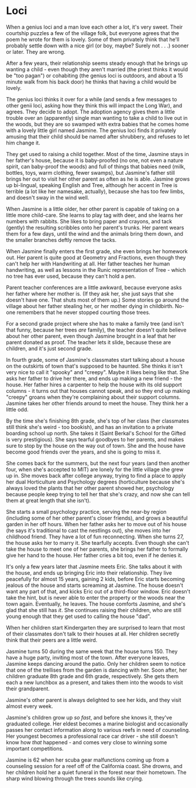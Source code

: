 # Loci

When a genius loci and a man love each other a lot, it's very sweet. Their courtship puzzles a few of the village folk, but everyone agrees that the poem he wrote for them is lovely. Some of them privately think that he'll probably settle down with a nice girl (or boy, maybe? Surely not . . .) sooner or later. They are wrong.

After a few years, their relationship seems steady enough that he brings up wanting a child - even though they aren't married (the priest thinks it would be "too pagan") or cohabiting (the genius loci is outdoors, and about a 15 minute walk from his back door) he thinks that having a child would be lovely.

The genius loci thinks it over for a while (and sends a few messages to other genii loci, asking how they think this will impact the Long War), and agrees. They decide to adopt. The adoption agency gives them a little trouble over an (apparently) single man wanting to take a child to live out in the woods, but they are so swamped with extra babies that he comes home with a lovely little girl named Jasmine. The genius loci finds it privately amusing that their child should be named after shrubbery, and refuses to let him change it.

They get used to raising a child together. Most of the time, Jasmine stays in her father's house, because it is baby-proofed (no one, not even a nature spirit, can baby-proof the woods) and full of things that babies need (milk, bottles, toys, warm clothing, fewer swamps), but Jasmine's father still brings her out to visit her other parent as often as he is able. Jasmine grows up bi-lingual, speaking English and Tree, although her accent in Tree is terrible (a lot like her namesake, actually), because she has too few limbs, and doesn't sway in the wind well.

When Jasmine is a little older, her other parent is capable of taking on a little more child-care. She learns to play tag with deer, and she learns her numbers with rabbits. She likes to bring paper and crayons, and tack (gently) the resulting scribbles onto her parent's trunks. Her parent wears them for a few days, until the wind and the animals bring them down, and the smaller branches deftly remove the tacks.

When Jasmine finally enters the first grade, she even brings her homework out. Her parent is quite good at Geometry and Fractions, even though they can't help her with Handwriting at all. Her father teaches her human handwriting, as well as lessons in the Runic representation of Tree - which no tree has ever used, because they can't hold a pen.

Parent teacher conferences are a little awkward, because everyone asks her father where her mother is. (If they ask her, she just says that she doesn't have one. That shuts most of them up.) Some stories go around the village about her father stealing her, or her mother dying in childbirth. No-one remembers that he never stopped courting those trees.

For a second grade project where she has to make a family tree (and isn't that funny, because her trees *are* family), the teacher doesn't quite believe about her other parent, even though Jasmine brought in a leaf that her parent donated as proof. The teacher lets it slide, because these are children, and it's just second grade.

In fourth grade, some of Jasmine's classmates start talking about a house on the outskirts of town that's supposed to be haunted. She thinks it isn't very nice to call it "spooky" and "creepy". Maybe it likes being like that. She asks her father to drive her there, and ends up making a new friend - the house. Her father hires a carpenter to help the house with its old support columns - it turns out that houses cannot speak, and so they end up making "creepy" groans when they're complaining about their support columns. Jasmine takes her other friends around to meet the house. They think her a little odd.

By the time she's finishing 8th grade, she's top of her class (her classmates still think she's weird - too bookish), and has an invitation to a private boarding school up north. She takes it (Saint Berkal's School for the Gifted is very prestigious). She says tearful goodbyes to her parents, and makes sure to stop by the house on the way out of town. She and the house have become good friends over the years, and she is going to miss it.

She comes back for the summers, but the next four years (and then another four, when she's accepted to MIT) are lonely for the little village she grew up in. She moves back after college anyway, trying to find a place to apply her dual Horticulture and Psychology degrees (horticulture because she's always loved the plants that her other parent showed her, psychology because people keep trying to tell her that she's crazy, and now she can tell them at great length that she isn't).

She starts a small psychology practice, serving the near-by region (including some of her other parent's closer friends), and grows a beautiful garden in her off hours. When her father asks her to move out of his house (he says it's traditional to cast the nestlings out), she moves into her childhood friend. They have a lot of fun reconnecting. When she turns 27, the house asks her to marry it. She tearfully accepts. Even though she can't take the house to meet one of her parents, she brings her father to formally give her hand to the house. Her father cries a bit too, even if he denies it.

It's only a few years later that Jasmine meets Eric. She talks about it with the house, and ends up bringing Eric into their relationship. They live peacefully for almost 15 years, gaining 2 kids, before Eric starts becoming jealous of the house and starts screaming at Jasmine. The house doesn't want any part of that, and kicks Eric out of a third-floor window. Eric doesn't take the hint, but is never able to enter the property or the woods near the town again. Eventually, he leaves. The house comforts Jasmine, and she's glad that she still has *it*. She continues raising their children, who are still young enough that they get used to calling the house "dad".

When her children start Kindergarten they are surprised to learn that most of their classmates don't talk to their houses at all. Her children secretly think that their peers are a little weird.

Jasmine turns 50 during the same week that the house turns 150. They have a huge party, inviting most of the town. After everyone leaves, Jasmine keeps dancing around the patio. Only her children seem to notice that one of the trellises from the garden is dancing with her. Soon after, her children graduate 8th grade and 6th grade, respectively. She gets them each a new lunchbox as a present, and takes them into the woods to visit their grandparent.

Jasmine's other parent is always delighted to see her kids, and they visit almost every week.

Jasmine's children grow up *so fast*, and before she knows it, they've graduated college. Her eldest becomes a marine biologist and occasionally passes her contact information along to various reefs in need of counseling. Her youngest becomes a professional race car driver - she still doesn't know how *that* happened - and comes very close to winning some important competitions.

Jasmine is 62 when her scuba gear malfunctions coming up from a counseling session for a reef off of the California coast. She drowns, and her children hold her a quiet funeral in the forest near their hometown. The sharp wind blowing through the trees sounds like crying.

